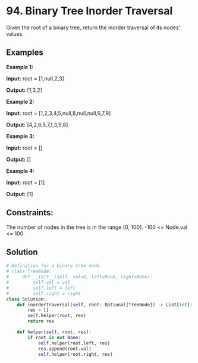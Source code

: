 # 94. Binary Tree Inorder Traversal

Given the root of a binary tree, return the inorder traversal of its nodes' values.

## Examples

**Example 1:**

**Input:** root = [1,null,2,3]

**Output:** [1,3,2]

**Example 2:**

**Input:** root = [1,2,3,4,5,null,8,null,null,6,7,9]

**Output:** [4,2,6,5,7,1,3,9,8]

**Example 3:**

**Input:** root = []

**Output:** []

**Example 4:**

**Input:** root = [1]

**Output:** [1]

## Constraints:

The number of nodes in the tree is in the range [0, 100].
-100 <= Node.val <= 100

## Solution

```python
# Definition for a binary tree node.
# class TreeNode:
#     def __init__(self, val=0, left=None, right=None):
#         self.val = val
#         self.left = left
#         self.right = right
class Solution:
    def inorderTraversal(self, root: Optional[TreeNode]) -> List[int]:
        res = []
        self.helper(root, res)
        return res

    def helper(self, root, res):
        if root is not None:
            self.helper(root.left, res)
            res.append(root.val)
            self.helper(root.right, res)
``` 